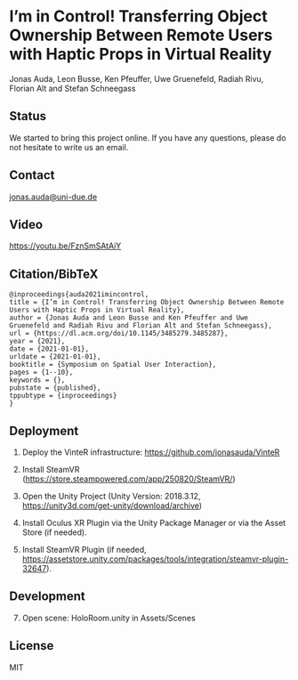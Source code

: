 # I’m in Control! Transferring Object Ownership Between Remote Users with Haptic Props in Virtual Reality

Jonas Auda, Leon Busse, Ken Pfeuffer, Uwe Gruenefeld, Radiah Rivu, Florian Alt and Stefan Schneegass

## Status

We started to bring this project online. If you have any questions, please do not hesitate to write us an email.

## Contact
jonas.auda@uni-due.de

## Video

https://youtu.be/FznSmSAtAiY

## Citation/BibTeX

```
@inproceedings{auda2021imincontrol,
title = {I’m in Control! Transferring Object Ownership Between Remote Users with Haptic Props in Virtual Reality},
author = {Jonas Auda and Leon Busse and Ken Pfeuffer and Uwe Gruenefeld and Radiah Rivu and Florian Alt and Stefan Schneegass},
url = {https://dl.acm.org/doi/10.1145/3485279.3485287},
year = {2021},
date = {2021-01-01},
urldate = {2021-01-01},
booktitle = {Symposium on Spatial User Interaction},
pages = {1--10},
keywords = {},
pubstate = {published},
tppubtype = {inproceedings}
}

```

## Deployment

1. Deploy the VinteR infrastructure: https://github.com/jonasauda/VinteR
2. Install SteamVR (https://store.steampowered.com/app/250820/SteamVR/)
3. Open the Unity Project (Unity Version: 2018.3.12, https://unity3d.com/get-unity/download/archive)

5. Install Oculus XR Plugin via the Unity Package Manager or via the Asset Store (if needed).
6. Install SteamVR Plugin (if needed, https://assetstore.unity.com/packages/tools/integration/steamvr-plugin-32647).


## Development

7. Open scene: HoloRoom.unity in Assets/Scenes

## License
MIT
